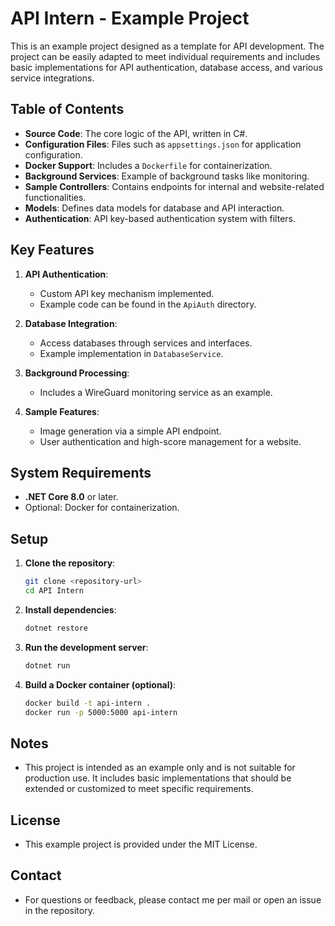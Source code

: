 # API Intern - Example Project

This is an example project designed as a template for API development. The project can be easily adapted to meet individual requirements and includes basic implementations for API authentication, database access, and various service integrations.

## Table of Contents

- **Source Code**: The core logic of the API, written in C#.
- **Configuration Files**: Files such as `appsettings.json` for application configuration.
- **Docker Support**: Includes a `Dockerfile` for containerization.
- **Background Services**: Example of background tasks like monitoring.
- **Sample Controllers**: Contains endpoints for internal and website-related functionalities.
- **Models**: Defines data models for database and API interaction.
- **Authentication**: API key-based authentication system with filters.

## Key Features

1. **API Authentication**:
    - Custom API key mechanism implemented.
    - Example code can be found in the `ApiAuth` directory.

2. **Database Integration**:
    - Access databases through services and interfaces.
    - Example implementation in `DatabaseService`.

3. **Background Processing**:
    - Includes a WireGuard monitoring service as an example.

4. **Sample Features**:
    - Image generation via a simple API endpoint.
    - User authentication and high-score management for a website.

## System Requirements

- **.NET Core 8.0** or later.
- Optional: Docker for containerization.

## Setup

1. **Clone the repository**:
   ```bash
   git clone <repository-url>
   cd API Intern
2. **Install dependencies**:
    ```bash
    dotnet restore
   ```
3. **Run the development server**:
    ```bash 
    dotnet run
     ```
4. **Build a Docker container (optional)**:
     ```bash 
    docker build -t api-intern .
    docker run -p 5000:5000 api-intern
     ```
## Notes
- This project is intended as an example only and is not suitable for production use. It includes basic implementations that should be extended or customized to meet specific requirements.

## License
- This example project is provided under the MIT License.

## Contact
- For questions or feedback, please contact me per mail or open an issue in the repository.